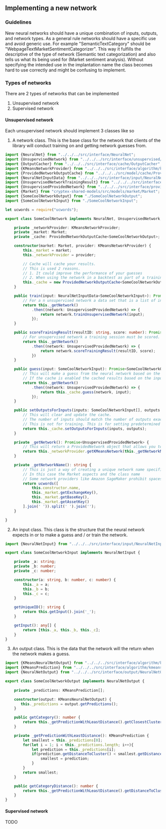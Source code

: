 [//]: # (Only edit this file if it is in $project/in directory. This file is compiled)
## Implementing a new network

### Guidelines
New neural networks should have a unique combination of inputs, outputs, and network types. As a general rule networks should have a specific use and avoid generic use. For example "SemanticTextCategory" should be "WebpageTextMarketSentimentCategorizer". This way it fulfills the descriptive of the type of network (Semantic text categorization) and also tells us what its being used for (Market sentiment analysis). Without specifying the intended use in the implantation name the class becomes hard to use correctly and might be confusing to implement. 

### Types of networks
There are 2 types of networks that can be implemented
1. Unsupervised network
2. Supervised network

#### Unsupervised network
Each unsupervised network should implement 3 classes like so

1. A network class. This is the base class for the network that clients of the library will conduct training on and getting network guesses from.

[embedmd]:# (../../../examples/network/cool/SomeCoolNetwork.ts typescript)
```typescript
import {NeuralNet} from "../../../src/interface/NeuralNet";
import {UnsupervisedNetwork} from "../../../src/interface/unsupervised/UnsupervisedNetwork";
import {OutputCacher} from "../../../src/interface/cache/OutputCacher";
import {KMeansNetworkProvider} from "../../../src/interface/algorithm/kmeans/KMeansNetworkProvider";
import {ProvidedNetworkOutputCache} from "../../../src/model/cache/ProvidedNetworkOutputCache";
import {NeuralNetInputData} from "../../../src/interface/input/NeuralNetInputData";
import {UnsupervisedNetworkTrainingResult} from "../../../src/interface/unsupervised/UnsupervisedNetworkTrainingResult";
import {UnsupervisedProvidedNetwork} from "../../../src/interface/provider/network/UnsupervisedProvidedNetwork";
import {Market} from "cryptex-shared-models/src/models/market/Market";
import {SomeCoolNetworkOutput} from "./SomeCoolNetworkOutput";
import {SomeCoolNetworkInput} from "./SomeCoolNetworkInput";

let ucwords = require("ucwords");

export class SomeCoolNetwork implements NeuralNet, UnsupervisedNetwork, OutputCacher<SomeCoolNetworkOutput> {

    private _networkProvider: KMeansNetworkProvider;
    private _market: Market;
    private _cache: ProvidedNetworkOutputCache<SomeCoolNetworkOutput>;

    constructor(market: Market, provider: KMeansNetworkProvider) {
        this._market = market;
        this._networkProvider = provider;

        // Cache will cache your results.
        // This is used 2 reasons.
        // 1. It could improve the performance of your guesses
        // 2. When using the network in a backtest as part of a training session you may need the output to be predetermined
        this._cache = new ProvidedNetworkOutputCache<SomeCoolNetworkOutput>();
    }

    public train(input: NeuralNetInputData<SomeCoolNetworkInput>): Promise<UnsupervisedNetworkTrainingResult> {
        // For a n unsupervised network a data set that is a list of inputs must be provided
        return this._getNetwork()
            .then((network: UnsupervisedProvidedNetwork) => {
                return network.trainUnsupervisedNetwork(input);
            });
    }

    public scoreTrainingResult(resultID: string, score: number): Promise<void> {
        // For unsupervised network a training session must be scored.
        return this._getNetwork()
            .then((network: UnsupervisedProvidedNetwork) => {
                return network.scoreTrainingResult(resultID, score);
            })
    }

    public guess(input: SomeCoolNetworkInput): Promise<SomeCoolNetworkOutput> {
        // This will make a guess from the neural network based on the inputs
        // If the cache is enabled the cached results based on the inputs will be used
        return this._getNetwork()
            .then((network: UnsupervisedProvidedNetwork) => {
                return this._cache.guess(network, input);
            });
    }

    public setOutputsForInputs(inputs: SomeCoolNetworkInput[], outputs: SomeCoolNetworkOutput[]) {
        // This will clear and update the cache.
        // The number of inputs should match the number of outputs exactly
        // This is not for training. This is for setting predetermined results of the this.guess(...) method
        return this._cache.setOutputsForInputs(inputs, outputs);
    }

    private _getNetwork(): Promise<UnsupervisedProvidedNetwork> {
        // This will return a ProvidedNetwork object that allows you to interact with the network on the remote service
        return this._networkProvider.getKMeansNetwork(this._getNetworkName());
    }

    private _getNetworkName(): string {
        // This is just a way of creating a unique network name specific based on what is unique about the network
        // In this case the Market aspects and the class name
        // Some network providers like Amazon SageMaker prohibit spaces so it is advisable to return a name without spaces here
        return ucwords([
            this.constructor.name,
            this._market.getExchangeKey(),
            this._market.getBaseKey(),
            this._market.getAssetKey()
        ].join(' ')).split(' ').join('');
    }

}
```

2. An input class. This class is the structure that the neural network expects in or to make a guess and / or train the network.

[embedmd]:# (../../../examples/network/cool/SomeCoolNetworkInput.ts typescript)
```typescript
import {NeuralNetInput} from "../../../src/interface/input/NeuralNetInput";

export class SomeCoolNetworkInput implements NeuralNetInput {

	private _a: string;
	private _b: number;
	private _c: number;

	constructor(a: string, b: number, c: number) {
		this._a = a;
		this._b = b;
		this._c = c;
	}

	getUniqueID(): string {
		return this.getInput().join('_');
	}

	getInput(): any[] {
		return [this._a, this._b, this._c];
	}
}
```

3. An output class. This is the data that the network will the return when the network makes a guess.

[embedmd]:# (../../../examples/network/cool/SomeCoolNetworkOutput.ts typescript)
```typescript
import {KMeansNeuralNetOutput} from "../../../src/interface/algorithm/kmeans/KMeansNeuralNetOutput";
import {KMeansPrediction} from "../../../src/interface/algorithm/kmeans/KMeansPrediction";
import {NeuralNetOutput} from "../../../src/interface/output/NeuralNetOutput";

export class SomeCoolNetworkOutput implements NeuralNetOutput {
    
    private _predictions: KMeansPrediction[];

    constructor(output: KMeansNeuralNetOutput) {
       this._predictions = output.getPredictions();
    }

    public getCategory(): number {
        return this._getPredictionWithLeastDistance().getClosestCluster();
    }

    private _getPredictionWithLeastDistance(): KMeansPrediction {
        let smallest = this._predictions[0];
        for(let i = 1; i < this._predictions.length; i++){
            let prediction = this._predictions[i];
            if(prediction.getDistanceToCluster() < smallest.getDistanceToCluster()){
                smallest = prediction;
            }
        }
        return smallest;
    }

    public getCategoryDistance(): number {
        return this._getPredictionWithLeastDistance().getDistanceToCluster();
    }
}
```

#### Supervised network
TODO
